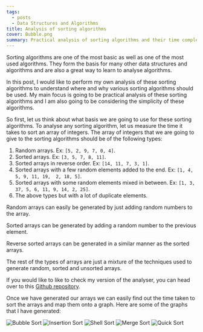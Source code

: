 ```yaml
---
tags:
  - posts
  - Data Structures and Algorithms
title: Analysis of sorting algorithms
cover: Bubble.png
summary: Practical analysis of sorting algorithms and their time complexity
---
```


Sorting algorithms are one of the most basic as well as one of the most used algorithms.
They form the basis for many other data structures and algorithms and are also
a great way to learn to analyse algorithms.

In this post, I would like to perform my own analysis of these sorting algorithms to understand where and why various sorting algorithms should be used. My main focus is going to be practical analysis of these sorting algorithms and I am also going to be considering the simplicity of these algorithms.

So first, let us think about what basis we are going to use for these sorting algorithms. To analyse any sorting algorithm, let us measure the time it takes to sort an array of integers. The array of integers that we are going to give to the sorting algorithms should be of the following types:

1. Random arrays. Ex: `[5, 2, 9, 7, 0, 4]`.
2. Sorted arrays. Ex: `[3, 5, 7, 8, 11]`.
3. Sorted arrays in reverse order. Ex: `[14, 11, 7, 3, 1]`.
4. Sorted arrays with a few random elements added to the end. Ex: `[1, 4, 5, 9, 11, 19,  2, 18, 5]`.
5. Sorted arrays with some random elements mixed in between. Ex: `[1, 3, 37, 5, 6, 11, 9, 14, 2, 25]`.
6. The above types but with a lot of duplicate elements.

Random arrays can easily be generated by just adding random numbers to the array.

Sorted arrays can be generated by adding a random number to the previous element.

Reverse sorted arrays can be generated in a similar manner as the sorted arrays.

The rest of the types of arrays are just a mixture of the techniques used to generate random, sorted and unsorted arrays.

If you would like to like to check my version of the analyser, you can head over to this [Github repository](https://github.com/satwik-kambham/Sorting-Algorithms-Analysis).

Once we have generated our arrays we can easily find out the time taken to sort the arrays and map them onto a graph.
Here are some of the graphs that I have generated:

![Bubble Sort](/images/Bubble.png)
![Insertion Sort](/images/Insertion.png)
![Shell Sort](/images/Shell.png)
![Merge Sort](/images/Merge.png)
![Quick Sort](/images/Quick.png)
